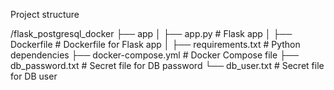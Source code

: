 Project structure

/flask_postgresql_docker
├── app
│   ├── app.py                 # Flask app
│   ├── Dockerfile             # Dockerfile for Flask app
│   ├── requirements.txt       # Python dependencies
├── docker-compose.yml         # Docker Compose file
├── db_password.txt            # Secret file for DB password
└── db_user.txt                # Secret file for DB user
